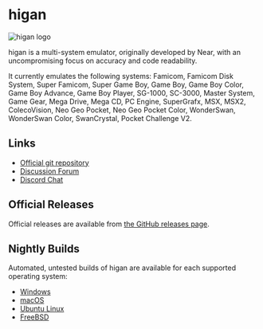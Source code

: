 higan
=====

![higan logo](higan/higan/resource/logo.png)

higan is a multi-system emulator, originally developed by
Near, with an uncompromising focus on accuracy and
code readability.

It currently emulates the following systems: Famicom, Famicom Disk System,
Super Famicom, Super Game Boy, Game Boy, Game Boy Color, Game Boy Advance,
Game Boy Player, SG-1000, SC-3000, Master System, Game Gear, Mega Drive,
Mega CD, PC Engine, SuperGrafx, MSX, MSX2, ColecoVision, Neo Geo Pocket,
Neo Geo Pocket Color, WonderSwan, WonderSwan Color, SwanCrystal,
Pocket Challenge V2.

Links
-----

  - [Official git repository](https://github.com/higan-emu/higan)
  - [Discussion Forum](https://helmet.kafuka.org/bboard/forum.php?id=6)
  - [Discord Chat](https://discord.gg/xdsQRXfuCh)

Official Releases
-----------------

Official releases are available from
[the GitHub releases page](https://github.com/higan-emu/higan/releases).

Nightly Builds
--------------

Automated, untested builds of higan are available
for each supported operating system:

  - [Windows](https://github.com/Screwtapello/higan/releases/download/nightly/higan-windows.zip)
  - [macOS](https://github.com/Screwtapello/higan/releases/download/nightly/higan-macos.zip)
  - [Ubuntu Linux](https://github.com/Screwtapello/higan/releases/download/nightly/higan-ubuntu.zip)
  - [FreeBSD](https://api.cirrus-ci.com/v1/artifact/github/higan-emu/higan/freebsd-x86_64-binaries/higan-nightly/higan-nightly.zip)
